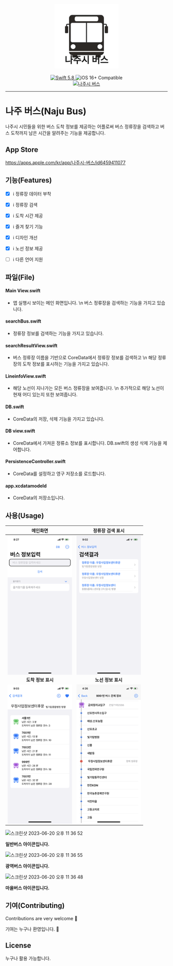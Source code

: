 <p align="center">
   <img width="200" src="app/Assets.xcassets/AppIcon.appiconset/1024.png" alt="APP Logo"></p>
   
 # <p align="center"  style="margin-top: -90px;">나주시 버스 </p>
 
<p align="center">
   <a href="https://developer.apple.com/swift/">
      <img src="https://img.shields.io/badge/Swift-5.8-orange.svg?style=flat" alt="Swift 5.8">
   </a>
   <img src="https://img.shields.io/badge/iOS-16%2B-brightgreen.svg?style=flat" alt="iOS 16+ Compatible">

<br>
<a href="https://apps.apple.com/kr/app/나주시-버스/id6459411077">
   <img src="https://www.iphones.ru/wp-content/uploads/2010/08/App_Store_Badge_EN1-560x189.png" alt="나주시 버스" width="200"/>
</a>
</p>

---


# 나주 버스(Naju Bus)
나주시 시민들을 위한 버스 도착 정보를 제공하는 어플로써 버스 정류장을 검색하고 버스 도착까지 남은 시간을 알려주는 기능을 제공합니다.

## App Store

https://apps.apple.com/kr/app/나주시-버스/id6459411077

## 기능(Features)

- [x] ℹ️ 정류장 데이터 부착
- [x] ℹ️ 정류장 검색
- [x] ℹ️ 도착 시간 제공
- [x] ℹ️ 즐겨 찾기 기능
- [x] ℹ️ 디자인 개선
- [x] ℹ️ 노선 정보 제공
- [ ] ℹ️ 다른 언어 지원


## 파일(File)

#### Main View.swift
- 앱 실행시 보이는 메인 화면입니다. \n
  버스 정류장을 검색하는 기능을 가지고 있습니다.
#### searchBus.swift
- 정류장 정보를 검색하는 기능을 가지고 있습니다.
#### searchResultView.swift
- 버스 정류장 이름을 기반으로 CoreData에서 정류장 정보를 검색하고 \n
  해당 정류장의 도착 정보를 표시하는 기능을 가지고 있습니다.
#### LineinfoView.swift
- 해당 노선이 지나가는 모든 버스 정류장을 보여줍니다. \n
  추가적으로 해당 노선이 현재 어디 있는지 또한 보여줍니다.
#### DB.swift
- CoreData의 저장, 삭제 기능을 가지고 있습니다.
#### DB view.swift
- CoreData에서 가져온 정류소 정보를 표시합니다.
  DB.swift의 생성 삭제 기능을 제어합니다.
#### PersistenceController.swift
- CoreData를 설정하고 영구 저장소를 로드합니다.
#### app.xcdatamodeld
- CoreData의 저장소입니다.



## 사용(Usage)

| 메인화면 | 정류장 검색 표시 |
| :---: | :---: |
| <img src="appTests/IMG_5918.PNG" width="200" align="center"> | <img src="appTests/IMG_5923.PNG" width="200" align="center"> |
| **도착 정보 표시** | **노선 정보 표시** |
| <img src="appTests/IMG_5924.PNG" width="200" align="center"> | <img src="appTests/IMG_6934.PNG" width="200" align="center"> |

<img width="69" alt="스크린샷 2023-06-20 오후 11 36 52" src="https://github.com/UNGGU0704/Naju_busInfo/assets/130115689/16bc9a8a-7a9a-465f-929f-0b5c934b83f2">

**일반버스 아이콘입니다.**

 <img width="72" alt="스크린샷 2023-06-20 오후 11 36 55" src="https://github.com/UNGGU0704/Naju_busInfo/assets/130115689/1c51798c-ba76-44d8-81cf-dbb040da5be0"> 

 **광역버스 아이콘입니다.**

<img width="71" alt="스크린샷 2023-06-20 오후 11 36 48" src="https://github.com/UNGGU0704/Naju_busInfo/assets/130115689/caca8c69-22c0-4fef-88a7-dc99568603d7">

**마을버스 아이콘입니다.**

## 기여(Contributing)
Contributions are very welcome 🙌 

기여는 누구나 환영입니다. 🙌


## License
누구나 활용 가능합니다.
